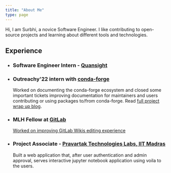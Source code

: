 ```yaml
---
title: "About Me"
type: page
---
```


Hi, I am Surbhi, a novice Software Engineer. I like contributing to open-source projects and learning about different tools and technologies. 


## Experience

- ### **Software Engineer Intern - [Quansight](https://quansight.com/)**

- ### **Outreachy'22 intern with [conda-forge](https://conda-forge.org/)**

    Worked on documenting the conda-forge ecosystem and closed some important tickets improving documentation for maintainers and users contributing or using packages to/from conda-forge. Read [full project wrap up blog](https://conda-forge.org/blog/posts/2022-08-19-outreachy-wrap-up-blog-2022/).

- ### **MLH Fellow at [GitLab](https://gitlab.com/)**

    [Worked on improving GitLab Wikis editing experience](https://gitlab.com/groups/gitlab-org/-/epics/6312)

- ### **Project Associate - [Pravartak Technologies Labs, IIT Madras](https://www.pravartak.org.in/)**

    Built a web application that, after user authentication and admin approval, serves interactive jupyter notebook application using voila to the users.
